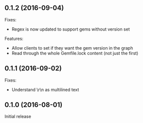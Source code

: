 ## 0.1.2 (2016-09-04)

Fixes:
* Regex is now updated to support gems without version set

Features:
* Allow clients to set if they want the gem version in the graph
* Read through the whole Gemfile.lock content (not just the first)

## 0.1.1 (2016-09-02)

Fixes:
* Understand \r\n as multilined text

## 0.1.0 (2016-08-01)

Initial release